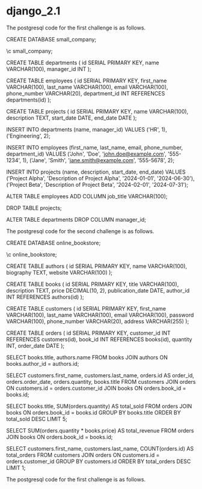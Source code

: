 # django_2.1
The postgresql code for the first challenge is as follows.

CREATE DATABASE small_company;


\c small_company;


CREATE TABLE departments (
    id SERIAL PRIMARY KEY,
    name VARCHAR(100),
    manager_id INT
);

CREATE TABLE employees (
    id SERIAL PRIMARY KEY,
    first_name VARCHAR(100),
    last_name VARCHAR(100),
    email VARCHAR(100),
    phone_number VARCHAR(20),
    department_id INT REFERENCES departments(id)
);

CREATE TABLE projects (
    id SERIAL PRIMARY KEY,
    name VARCHAR(100),
    description TEXT,
    start_date DATE,
    end_date DATE
);


INSERT INTO departments (name, manager_id) VALUES
('HR', 1),
('Engineering', 2);

INSERT INTO employees (first_name, last_name, email, phone_number, department_id) VALUES
('John', 'Doe', 'john.doe@example.com', '555-1234', 1),
('Jane', 'Smith', 'jane.smith@example.com', '555-5678', 2);

INSERT INTO projects (name, description, start_date, end_date) VALUES
('Project Alpha', 'Description of Project Alpha', '2024-01-01', '2024-06-30'),
('Project Beta', 'Description of Project Beta', '2024-02-01', '2024-07-31');


ALTER TABLE employees ADD COLUMN job_title VARCHAR(100);

DROP TABLE projects;

ALTER TABLE departments DROP COLUMN manager_id;







The postgresql code for the second challenge is as follows.


CREATE DATABASE online_bookstore;


\c online_bookstore;


CREATE TABLE authors (
    id SERIAL PRIMARY KEY,
    name VARCHAR(100),
    biography TEXT,
    website VARCHAR(100)
);

CREATE TABLE books (
    id SERIAL PRIMARY KEY,
    title VARCHAR(100),
    description TEXT,
    price DECIMAL(10, 2),
    publication_date DATE,
    author_id INT REFERENCES authors(id)
);

CREATE TABLE customers (
    id SERIAL PRIMARY KEY,
    first_name VARCHAR(100),
    last_name VARCHAR(100),
    email VARCHAR(100),
    password VARCHAR(100),
    phone_number VARCHAR(20),
    address VARCHAR(255)
);

CREATE TABLE orders (
    id SERIAL PRIMARY KEY,
    customer_id INT REFERENCES customers(id),
    book_id INT REFERENCES books(id),
    quantity INT,
    order_date DATE
);


SELECT books.title, authors.name
FROM books
JOIN authors ON books.author_id = authors.id;


SELECT customers.first_name, customers.last_name, orders.id AS order_id, orders.order_date, orders.quantity, books.title
FROM customers
JOIN orders ON customers.id = orders.customer_id
JOIN books ON orders.book_id = books.id;


SELECT books.title, SUM(orders.quantity) AS total_sold
FROM orders
JOIN books ON orders.book_id = books.id
GROUP BY books.title
ORDER BY total_sold DESC
LIMIT 5;


SELECT SUM(orders.quantity * books.price) AS total_revenue
FROM orders
JOIN books ON orders.book_id = books.id;


SELECT customers.first_name, customers.last_name, COUNT(orders.id) AS total_orders
FROM customers
JOIN orders ON customers.id = orders.customer_id
GROUP BY customers.id
ORDER BY total_orders DESC
LIMIT 1;


The postgresql code for the first challenge is as follows.
